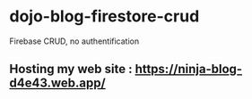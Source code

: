 # dojo-blog-firestore-crud
Firebase CRUD, no authentification

## Hosting my web site : https://ninja-blog-d4e43.web.app/
